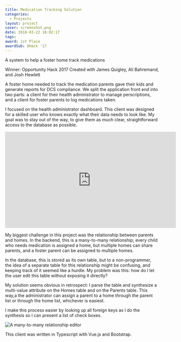```yaml
---
title: Medication Tracking Solution
categories:
  - Projects
layout: project
cover: screenshot.png
date: 2018-03-22 16:02:17
tags:
award: 1st Place
awardSub: OHack '17
---
```

A system to help a foster home track medications

<!-- more -->
Winner: Opportunity Hack 2017
Created with James Quigley, Ali Bahremand, and Josh Hewlett

A foster home needed to track the medication parents gave their kids and generate reports for DCS compliance. We split the application front end into two parts: a client for their health administrator to manage perscriptions, and a client for foster parents to log medications taken.

I focused on the health administrator dashboard. This client was designed for a skilled user who knows exactly what their data needs to look like. My goal was to stay out of the way, to give them as much clear, straightforward access to the database as possible.

<iframe width="560" height="315" src="https://www.youtube.com/embed/NWRdjot9wGA" frameborder="0" allow="autoplay; encrypted-media" allowfullscreen></iframe>

My biggest challenge in this project was the relationship between parents and homes. In the backend, this is a many-to-many relationship; every child who needs medication is assigned a home, but multiple homes can share parents, and a foster parent can be assigned to multiple homes.

In the database, this is stored as its own table, but to a non-programmer, the idea of a separate table for this relationship might be confusing, and keeping track of it seemed like a hurdle. My problem was this: how do I let the user edit this table without exposing it directly?

My solution seems obvious in retrospect: I parse the table and synthesize a multi-value attribute on the Homes table and on the Parents table. This way,a the administrator can assign a parent to a home through the parent list or through the home list, whichever is easiest.

I make this process easier by looking up all foreign keys as I do the synthesis so I can present a list of check boxes.

![A many-to-many relationship editor](screenshot.png)

This client was written in Typescript with Vue.js and Bootstrap.
